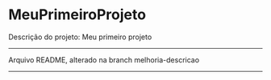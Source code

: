 # MeuPrimeiroProjeto
Descrição do projeto: Meu primeiro projeto
***
Arquivo README, alterado na branch melhoria-descricao
***
